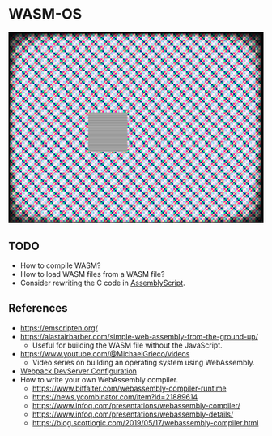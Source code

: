 # WASM-OS

![Screenshot](/screenshots/screenshot_20230112.png?raw=true "Exercising the 8-bit display.")

## TODO

- How to compile WASM?
- How to load WASM files from a WASM file?
- Consider rewriting the C code in [AssemblyScript](https://www.assemblyscript.org/introduction.html).

## References

- https://emscripten.org/
- https://alastairbarber.com/simple-web-assembly-from-the-ground-up/
    - Useful for building the WASM file without the JavaScript.
- https://www.youtube.com/@MichaelGrieco/videos
    - Video series on building an operating system using WebAssembly.
- [Webpack DevServer Configuration](https://webpack.js.org/configuration/dev-server/)
- How to write your own WebAssembly compiler.
    - https://www.bitfalter.com/webassembly-compiler-runtime
    - https://news.ycombinator.com/item?id=21889614
    - https://www.infoq.com/presentations/webassembly-compiler/
    - https://www.infoq.com/presentations/webassembly-details/
    - https://blog.scottlogic.com/2019/05/17/webassembly-compiler.html
